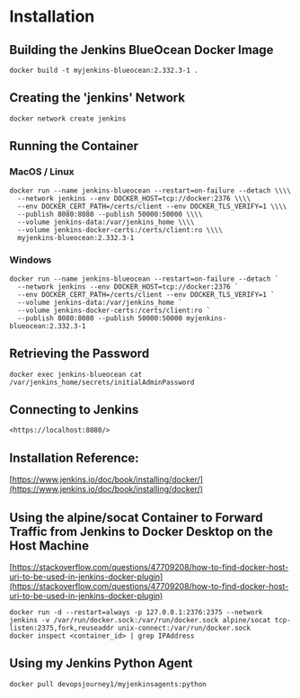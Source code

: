 # Installation

## Building the Jenkins BlueOcean Docker Image

```
docker build -t myjenkins-blueocean:2.332.3-1 .

```

## Creating the 'jenkins' Network

```
docker network create jenkins

```

## Running the Container

### MacOS / Linux

```
docker run --name jenkins-blueocean --restart=on-failure --detach \\\\
  --network jenkins --env DOCKER_HOST=tcp://docker:2376 \\\\
  --env DOCKER_CERT_PATH=/certs/client --env DOCKER_TLS_VERIFY=1 \\\\
  --publish 8080:8080 --publish 50000:50000 \\\\
  --volume jenkins-data:/var/jenkins_home \\\\
  --volume jenkins-docker-certs:/certs/client:ro \\\\
  myjenkins-blueocean:2.332.3-1

```

### Windows

```
docker run --name jenkins-blueocean --restart=on-failure --detach `
  --network jenkins --env DOCKER_HOST=tcp://docker:2376 `
  --env DOCKER_CERT_PATH=/certs/client --env DOCKER_TLS_VERIFY=1 `
  --volume jenkins-data:/var/jenkins_home `
  --volume jenkins-docker-certs:/certs/client:ro `
  --publish 8080:8080 --publish 50000:50000 myjenkins-blueocean:2.332.3-1

```

## Retrieving the Password

```
docker exec jenkins-blueocean cat /var/jenkins_home/secrets/initialAdminPassword

```

## Connecting to Jenkins

```
<https://localhost:8080/>

```

## Installation Reference:

[https://www.jenkins.io/doc/book/installing/docker/](https://www.jenkins.io/doc/book/installing/docker/)

## Using the alpine/socat Container to Forward Traffic from Jenkins to Docker Desktop on the Host Machine

[https://stackoverflow.com/questions/47709208/how-to-find-docker-host-uri-to-be-used-in-jenkins-docker-plugin](https://stackoverflow.com/questions/47709208/how-to-find-docker-host-uri-to-be-used-in-jenkins-docker-plugin)

```
docker run -d --restart=always -p 127.0.0.1:2376:2375 --network jenkins -v /var/run/docker.sock:/var/run/docker.sock alpine/socat tcp-listen:2375,fork,reuseaddr unix-connect:/var/run/docker.sock
docker inspect <container_id> | grep IPAddress

```

## Using my Jenkins Python Agent

```
docker pull devopsjourney1/myjenkinsagents:python

```

